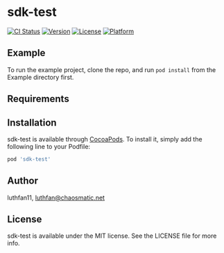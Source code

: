 # sdk-test

[![CI Status](https://img.shields.io/travis/luthfan11/sdk-test.svg?style=flat)](https://travis-ci.org/luthfan11/sdk-test)
[![Version](https://img.shields.io/cocoapods/v/sdk-test.svg?style=flat)](https://cocoapods.org/pods/sdk-test)
[![License](https://img.shields.io/cocoapods/l/sdk-test.svg?style=flat)](https://cocoapods.org/pods/sdk-test)
[![Platform](https://img.shields.io/cocoapods/p/sdk-test.svg?style=flat)](https://cocoapods.org/pods/sdk-test)

## Example

To run the example project, clone the repo, and run `pod install` from the Example directory first.

## Requirements

## Installation

sdk-test is available through [CocoaPods](https://cocoapods.org). To install
it, simply add the following line to your Podfile:

```ruby
pod 'sdk-test'
```

## Author

luthfan11, luthfan@chaosmatic.net

## License

sdk-test is available under the MIT license. See the LICENSE file for more info.
